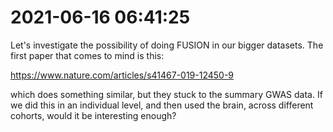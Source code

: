 # 2021-06-16 06:41:25

Let's investigate the possibility of doing FUSION in our bigger datasets. The
first paper that comes to mind is this:

https://www.nature.com/articles/s41467-019-12450-9

which does something similar, but they stuck to the summary GWAS data. If we did
this in an individual level, and then used the brain, across different cohorts,
would it be interesting enough?

